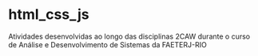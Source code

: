 # html_css_js
Atividades desenvolvidas ao longo das disciplinas 2CAW durante o curso de Análise e Desenvolvimento de Sistemas da FAETERJ-RIO
